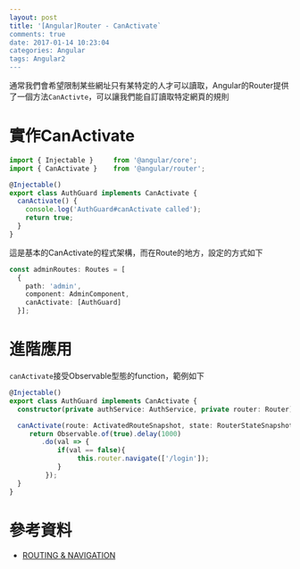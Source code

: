 ```yaml
---
layout: post
title: '[Angular]Router - CanActivate`
comments: true
date: 2017-01-14 10:23:04
categories: Angular
tags: Angular2
---
```


通常我們會希望限制某些網址只有某特定的人才可以讀取，Angular的Router提供了一個方法`CanActivte`，可以讓我們能自訂讀取特定網頁的規則

<!-- more -->

# 實作CanActivate

```typescript
import { Injectable }     from '@angular/core';
import { CanActivate }    from '@angular/router';

@Injectable()
export class AuthGuard implements CanActivate {
  canActivate() {
    console.log('AuthGuard#canActivate called');
    return true;
  }
}

```

這是基本的CanActivate的程式架構，而在Route的地方，設定的方式如下

```typescript
const adminRoutes: Routes = [
  {
    path: 'admin',
    component: AdminComponent,
    canActivate: [AuthGuard]
  }];  
```

# 進階應用

`canActivate`接受Observable型態的function，範例如下

```typescript
@Injectable()
export class AuthGuard implements CanActivate {
  constructor(private authService: AuthService, private router: Router) {}

  canActivate(route: ActivatedRouteSnapshot, state: RouterStateSnapshot): Observable<boolean> {
     return Observable.of(true).delay(1000)
        .do(val => {
            if(val == false){
                 this.router.navigate(['/login']);
            }
         });
  }
}
```



#  參考資料

* [ROUTING & NAVIGATION](https://angular.io/docs/ts/latest/guide/router.html#!#can-activate-guard)